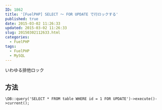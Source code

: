 ```yaml
---
ID: 1862
title: '[FuelPHP] SELECT ～ FOR UPDATE で行ロックする'
published: true
date: 2015-03-02 11:26:33
updated: 2015-03-02 11:26:33
slug: 20150302112633.html
categories:
  - FuelPHP
tags:
  - FuelPHP
  - MySQL
---
```

いわゆる排他ロック
<!--more-->
<h2>方法</h2>
<pre class="language-php"><code>\DB::query('SELECT * FROM table WHERE id = 1 FOR UPDATE')-&gt;execute()-&gt;current();</code></pre>